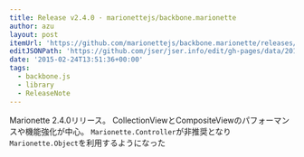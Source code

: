 ```yaml
---
title: Release v2.4.0 · marionettejs/backbone.marionette
author: azu
layout: post
itemUrl: 'https://github.com/marionettejs/backbone.marionette/releases/tag/v2.4.0'
editJSONPath: 'https://github.com/jser/jser.info/edit/gh-pages/data/2015/02/index.json'
date: '2015-02-24T13:51:36+00:00'
tags:
  - backbone.js
  - library
  - ReleaseNote
---
```

Marionette 2.4.0リリース。
CollectionViewとCompositeViewのパフォーマンスや機能強化が中心。
`Marionette.Controller`が非推奨となり`Marionette.Object`を利用するようになった
